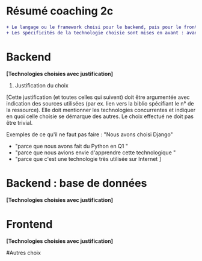 # Résumé coaching 2c 
```diff
+ Le langage ou le framework choisi pour le backend, puis pour le frontend est décrit et il s'agit de technologies "intéressantes" dans le cadre du projet.
+ Les spécificités de la technologie choisie sont mises en avant : avantages / inconvénients et comparaison avec min.  deux technologies concurrentes.  
```

# Backend

**[Technologies choisies avec justification]**

1. Justification du choix 

[Cette justification (et toutes celles qui suivent) doit être argumentée avec indication des sources utilisées (par ex. lien vers la biblio spécifiant le n° de la ressource). Elle doit mentionner les technologies concurrentes et indiquer en quoi celle choisie se démarque des autres.  Le choix effectué ne doit pas être trivial.  

Exemples de ce qu'il ne faut pas faire : 
"Nous avons choisi Django" 
- "parce que nous avons fait du Python en Q1 "
- "parce que nous avions envie d'apprendre cette technologique "
- "parce que c'est une technologie très utilisée sur Internet ]

# Backend : base de données

**[Technologies choisies avec justification]**

# Frontend

**[Technologies choisies avec justification]**


#Autres choix

